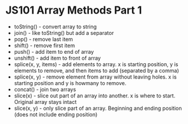 # JS101 Array Methods Part 1

* toString() - convert array to string
* join() - like toString() but add a separator
* pop() - remove last item
* shift() - remove first item
* push() - add item to end of array
* unshift() - add item to front of array
* splice(x, y, items) - add elements to array. x is starting position, y is elements to remove, and then items to add (separated by a comma)
* splice(x, y) - remove element from array without leaving holes. x is starting position and y is howmany to remove.
* concat() - join two arrays
* slice(x) - slice out part of an array into another. x is where to start. Original array stays intact
* slice(x, y) - only slice part of an array. Beginning and ending position (does not include ending position)
